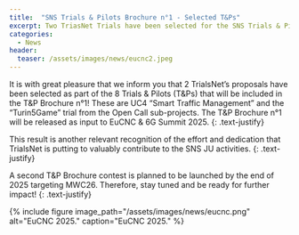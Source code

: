 ```yaml
---
title:  "SNS Trials & Pilots Brochure n°1 - Selected T&Ps"
excerpt: Two TriasNet Trials have been selected for the SNS Trials & Pilots Brochure nº1.
categories: 
  - News
header:
  teaser: /assets/images/news/eucnc2.jpeg
---
```


It is with great pleasure that we inform you that 2 TrialsNet’s proposals have been selected as part of the 8 Trials & Pilots (T&Ps) that will be included in the T&P Brochure n°1! These are UC4 “Smart Traffic Management” and the “Turin5Game” trial from the Open Call sub-projects. The T&P Brochure n°1 will be released as input to EuCNC & 6G Summit 2025.
{: .text-justify}

This result is another relevant recognition of the effort and dedication that TrialsNet is putting to valuably contribute to the SNS JU activities.
{: .text-justify}

A second T&P Brochure contest is planned to be launched by the end of 2025 targeting MWC26. Therefore, stay tuned and be ready for further impact!
{: .text-justify}

{% include figure image_path="/assets/images/news/eucnc.png" alt="EuCNC 2025." caption="EuCNC 2025." %}
